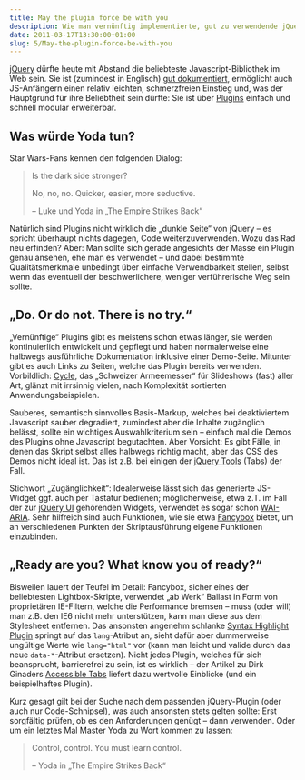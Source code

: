 ```yaml
---
title: May the plugin force be with you
description: Wie man vernünftig implementierte, gut zu verwendende jQuery-Plugins findet
date: 2011-03-17T13:30:00+01:00
slug: 5/May-the-plugin-force-be-with-you
---
```


[jQuery](http://jquery.com) dürfte heute mit Abstand die beliebteste Javascript\-Bibliothek im Web sein. Sie ist (zumindest in Englisch) [gut dokumentiert](http://docs.jquery.com), ermöglicht auch JS\-Anfängern einen relativ leichten, schmerzfreien Einstieg und, was der Hauptgrund für ihre Beliebtheit sein dürfte: Sie ist über [Plugins](http://plugins.jquery.com) einfach und schnell modular erweiterbar.

## Was würde Yoda tun?

Star Wars-Fans kennen den folgenden Dialog:

> Is the dark side stronger?
>
> No, no, no. Quicker, easier, more seductive.
>
> – Luke und Yoda in „The Empire Strikes Back“

Natürlich sind Plugins nicht wirklich die „dunkle Seite“ von jQuery – es spricht überhaupt nichts dagegen, Code weiterzuverwenden. Wozu das Rad neu erfinden? Aber: Man sollte sich gerade angesichts der Masse ein Plugin genau ansehen, ehe man es verwendet – und dabei bestimmte Qualitätsmerkmale unbedingt über einfache Verwendbarkeit stellen, selbst wenn das eventuell der beschwerlichere, weniger verführerische Weg sein sollte.

## „Do. Or do not. There is no try.“

„Vernünftige“ Plugins gibt es meistens schon etwas länger, sie werden kontinuierlich entwickelt und gepflegt und haben normalerweise eine halbwegs ausführliche Dokumentation inklusive einer Demo-Seite. Mitunter gibt es auch Links zu Seiten, welche das Plugin bereits verwenden. Vorbildlich: [Cycle](http://jquery.malsup.com/cycle/), das „Schweizer Armeemesser“ für Slideshows (fast) aller Art, glänzt mit irrsinnig vielen, nach Komplexität sortierten Anwendungsbeispielen.

Sauberes, semantisch sinnvolles Basis-Markup, welches bei deaktiviertem Javascript sauber degradiert, zumindest aber die Inhalte zugänglich belässt, sollte ein wichtiges Auswahlkriterium sein – einfach mal die Demos des Plugins ohne Javascript begutachten. Aber Vorsicht: Es gibt Fälle, in denen das Skript selbst alles halbwegs richtig macht, aber das CSS des Demos nicht ideal ist. Das ist z.B. bei einigen der [jQuery Tools](http://flowplayer.org/tools/index.html) (Tabs) der Fall.

Stichwort „Zugänglichkeit“: Idealerweise lässt sich das generierte JS-Widget ggf. auch per Tastatur bedienen; möglicherweise, etwa z.T. im Fall der zur [jQuery UI](http://jqueryui.com) gehörenden Widgets, verwendet es sogar schon [WAI-ARIA](http://www.hessendscher.de/wai-aria/). Sehr hilfreich sind auch Funktionen, wie sie etwa [Fancybox](http://fancybox.net/api) bietet, um an verschiedenen Punkten der Skriptausführung eigene Funktionen einzubinden.

## „Ready are you? What know you of ready?“

Bisweilen lauert der Teufel im Detail: Fancybox, sicher eines der beliebtesten Lightbox\-Skripte, verwendet „ab Werk“ Ballast in Form von proprietären IE\-Filtern, welche die Performance bremsen – muss (oder will) man z.B. den IE6 nicht mehr unterstützen, kann man diese aus dem Stylesheet entfernen. Das ansonsten angenehm schlanke [Syntax Highlight Plugin](http://webcodingstudio.com/blog/jquery-syntax-highlight-plugin) springt auf das `lang`\-Atribut an, sieht dafür aber dummerweise ungültige Werte wie `lang="html"` vor (kann man leicht und valide durch das neue `data-*`\-Attribut ersetzen). Nicht jedes Plugin, welches für sich beansprucht, barrierefrei zu sein, ist es wirklich – der Artikel zu Dirk Ginaders [Accessible Tabs](http://blog.ginader.de/archives/2009/02/07/jQuery-Accessible-Tabs-Wie-man-Tabs-WIRKLICH-zugaenglich-macht.php) liefert dazu wertvolle Einblicke (und ein beispielhaftes Plugin).

Kurz gesagt gilt bei der Suche nach dem passenden jQuery-Plugin (oder auch nur Code\-Schnipsel), was auch ansonsten stets gelten sollte: Erst sorgfältig prüfen, ob es den Anforderungen genügt – dann verwenden. Oder um ein letztes Mal Master Yoda zu Wort kommen zu lassen:

> Control, control. You must learn control.
>
> – Yoda in „The Empire Strikes Back“
